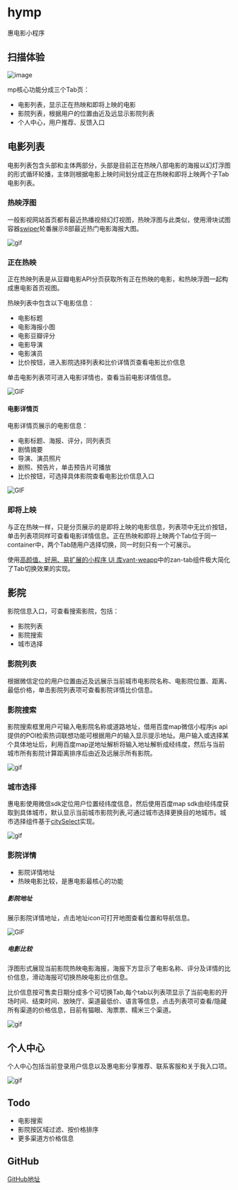 # hymp
惠电影小程序

## 扫描体验

![image](https://thumbnail0.baidupcs.com/thumbnail/7951be9d8282f5552a43554bc1d91222?fid=2202709176-250528-419168454378902&time=1544432400&rt=sh&sign=FDTAER-DCb740ccc5511e5e8fedcff06b081203-mqXTWraZ43ySpZ7%2BAomIYu%2BM%2Bjw%3D&expires=8h&chkv=0&chkbd=0&chkpc=&dp-logid=7971575583445634637&dp-callid=0&size=c710_u400&quality=100&vuk=-&ft=video)

mp核心功能分成三个Tab页：

- 电影列表，显示正在热映和即将上映的电影
- 影院列表，根据用户的位置由近及远显示影院列表
- 个人中心，用户推荐、反馈入口

## 电影列表

电影列表包含头部和主体两部分，头部是目前正在热映八部电影的海报以幻灯浮图的形式循环轮播，主体则根据电影上映时间划分成正在热映和即将上映两个子Tab电影列表。

### 热映浮图

一般影视网站首页都有最近热播视频幻灯视图，热映浮图与此类似，使用滑块试图容器[swiper](https://developers.weixin.qq.com/miniprogram/dev/component/swiper.html)轮番展示8部最近热门电影海报大图。

![gif](gif/20181209_163448_20181209165818.gif)

### 正在热映

正在热映列表是从豆瓣电影API分页获取所有正在热映的电影，和热映浮图一起构成惠电影首页视图。

热映列表中包含以下电影信息：

- 电影标题
- 电影海报小图
- 电影豆瓣评分
- 电影导演
- 电影演员
- 比价按钮，进入影院选择列表和比价详情页查看电影比价信息

单击电影列表项可进入电影详情也，查看当前电影详情信息。

![GIF](gif/20181209_170437_20181209170613.gif)

#### 电影详情页

电影详情页展示的电影信息：

- 电影标题、海报、评分，同列表页
- 剧情摘要
- 导演、演员照片
- 剧照、预告片，单击预告片可播放
- 比价按钮，可选择具体影院查看电影比价信息入口

![GIF](gif/20181209_171057_20181209172855.gif)

### 即将上映

与正在热映一样，只是分页展示的是即将上映的电影信息，列表项中无比价按钮，单击列表项同样可查看电影详情信息。正在热映和即将上映两个Tab位于同一container中，两个Tab随用户选择切换，同一时刻只有一个可展示。

使用[高颜值、好用、易扩展的小程序 UI 库vant-weapp](https://github.com/youzan/vant-weapp)中的zan-tab组件极大简化了Tab切换效果的实现。


## 影院

影院信息入口，可查看搜索影院，包括：

- 影院列表
- 影院搜索
- 城市选择


### 影院列表

根据微信定位的用户位置由近及远展示当前城市电影院名称、电影院位置、距离、最低价格，单击影院列表项可查看影院详情比价信息。

### 影院搜索

影院搜索框里用户可输入电影院名称或道路地址，借用百度map微信小程序js api提供的POI检索热词联想功能可根据用户的输入显示提示地址。用户输入或选择某个具体地址后，利用百度map逆地址解析将输入地址解析成经纬度，然后与当前城市所有影院计算距离排序后由近及远展示所有影院。

![gif](gif/20181209_171811_20181209172329.gif)


### 城市选择

惠电影使用微信sdk定位用户位置经纬度信息，然后使用百度map sdk由经纬度获取到具体城市，默认显示当前城市影院列表,可通过城市选择更换目的地城市。城市选择组件基于[citySelect](https://github.com/chenjinxinlove/citySelect)实现。

![gif](gif/20181209_171559_20181209171958.gif)


### 影院详情

- 影院详情地址
- 热映电影比较，是惠电影最核心的功能

##### 影院地址
展示影院详情地址，点击地址icon可打开地图查看位置和导航信息。

![GIF](gif/20181210_163441_20181210163827.gif)


##### 电影比较

浮图形式展现当前影院热映电影海报，海报下方显示了电影名称、评分及详情的比价信息，滑动海报可切换热映电影比价信息。

比价信息按可售卖日期分成多个可切换Tab,每个tab以列表项显示了当前电影的开场时间、结束时间、放映厅、渠道最低价、语言等信息，点击列表项可查看/隐藏所有渠道的价格信息，目前有猫眼、淘票票、糯米三个渠道。

![gif](gif/20181210_163604_20181210163850.gif)

## 个人中心

个人中心包括当前登录用户信息以及惠电影分享推荐、联系客服和关于我入口项。

![gif](gif/20181209_173659_20181209173829.gif)

## Todo

- 电影搜索
- 影院按区域过滤、按价格排序
- 更多渠道方价格信息

## GitHub

[GitHub地址](https://note.youdao.com/)


